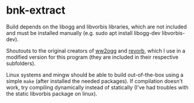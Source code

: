 # bnk-extract

Build depends on the libogg and libvorbis libraries, which are not included and must be installed manually (e.g. sudo apt install libogg-dev libvorbis-dev).

Shoutouts to the original creators of [ww2ogg](https://github.com/hcs64/ww2ogg) and [revorb](https://github.com/jonboydell/revorb-nix), which I use in a modified version for this program (they are included in their respective subfolders).

Linux systems and mingw should be able to build out-of-the-box using a simple ``make`` (after installed the needed packages). If compilation doesn't work, try compiling dynamically instead of statically (I've had troubles with the static libvorbis package on linux).

